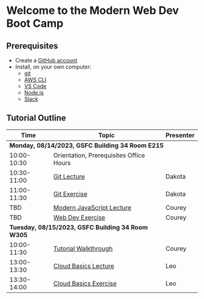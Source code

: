 # Welcome to the Modern Web Dev Boot Camp

## Prerequisites

- Create a [GitHub account](https://github.com)
- Install, on your own computer:
  - [git](https://git-scm.com/book/en/v2/Getting-Started-Installing-Git)
  - [AWS CLI](https://aws.amazon.com/cli/)
  - [VS Code](https://code.visualstudio.com/download)
  - [Node.js](https://nodejs.org/en/download)
  - [Slack](https://slack.com/downloads/)

## Tutorial Outline

<table>
  <thead>
    <tr>
      <th>Time</th>
      <th>Topic</th>
      <th>Presenter</th>
    </tr>
  </thead>
  <tbody>
    <tr><td colspan="3"><b>Monday, 08/14/2023, GSFC Building 34 Room E215</b></td></tr>
    <tr><td>10:00-10:30</td><td>Orientation, Prerequisites Office Hours</td><td></td></tr>
    <tr><td>10:30-11:00</td><td><a href="syllabus/git-lecture.md">Git Lecture</a></td><td>Dakota</td>
    <tr><td>11:00-11:30</td><td><a href="syllabus/git-exercise.md">Git Exercise</a></td><td>Dakota</td>
    <tr><td>TBD</td><td><a href="syllabus/modern-javascript.md">Modern JavaScript Lecture</a></td><td>Courey</td>
    <tr><td>TBD</td><td><a href="syllabus/web-dev-exercise.md">Web Dev Exercise</a></td><td>Courey</td>
    <tr><td colspan="2"><b>Tuesday, 08/15/2023, GSFC Building 34 Room W305</b></td><td></td></tr>
    <tr><td>10:00-11:30</td><td><a href="syllabus/tutorial-walkthrough.md">Tutorial Walkthrough</a></td><td>Courey</td>
    <tr><td>13:00-13:30</td><td><a href="syllabus/cloud-basics/lecture.md">Cloud Basics Lecture</a></td><td>Leo</td>
    <tr><td>13:30-14:00</td><td><a href="syllabus/cloud-basics/exercise.md">Cloud Basics Exercise</a></td><td>Leo</td>
  </tbody>
</table>
